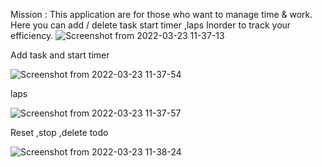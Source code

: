 Mission : This application are for those who want to manage  time & work.
Here you can add / delete task
             start timer ,laps
Inorder to track your efficiency.
![Screenshot from 2022-03-23 11-37-13](https://user-images.githubusercontent.com/48815608/159638421-d01dcc10-5eca-44b2-9503-4439579e2033.png)

Add task and start timer

![Screenshot from 2022-03-23 11-37-54](https://user-images.githubusercontent.com/48815608/159638456-389b217f-4260-472e-9b88-bd45f4fe2124.png)

laps

![Screenshot from 2022-03-23 11-37-57](https://user-images.githubusercontent.com/48815608/159638540-bde598f4-90cd-4a84-9463-ccf69939222f.png)

Reset ,stop ,delete todo

![Screenshot from 2022-03-23 11-38-24](https://user-images.githubusercontent.com/48815608/159638681-e3cfc7b1-7844-451a-b2e8-8c9b4854aa89.png)
